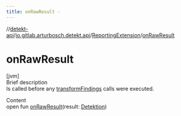```yaml
---
title: onRawResult -
---
```

//[detekt-api](../../index.md)/[io.gitlab.arturbosch.detekt.api](../index.md)/[ReportingExtension](index.md)/[onRawResult](on-raw-result.md)



# onRawResult  
[jvm]  
Brief description  
Is called before any [transformFindings](transform-findings.md) calls were executed.  
  
  
Content  
open fun [onRawResult](on-raw-result.md)(result: [Detektion](../-detektion/index.md))  



